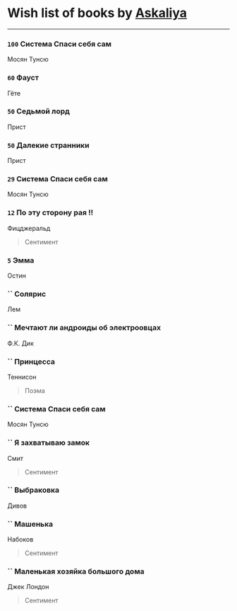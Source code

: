 # Wish list of books by [Askaliya](http://vk.com/id326783541)
---

### `100` Система Спаси себя сам
Мосян Тунсю

### `60` Фауст
Гёте

### `50` Седьмой лорд
Прист

### `50` Далекие странники
Прист

### `29` Система Спаси себя сам
Мосян Тунсю

### `12` По эту сторону рая !!
Фицджеральд
> Сентимент

### `5` Эмма
Остин

### `` Солярис
Лем

### `` Мечтают ли андроиды об электроовцах
Ф.К. Дик

### `` Принцесса
Теннисон
> Поэма

### `` Система Спаси себя сам
Мосян Тунсю

### `` Я захватываю замок
Смит
> Сентимент

### `` Выбраковка
Дивов

### `` Машенька
Набоков
> Сентимент

### `` Маленькая хозяйка большого дома
Джек Лондон
> Сентимент

